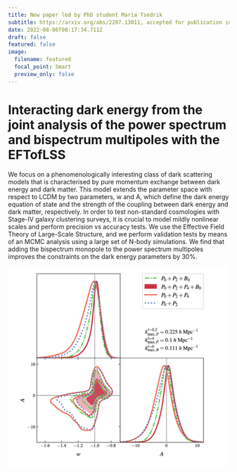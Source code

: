 ```yaml
---
title: New paper led by PhD student Maria Tsedrik
subtitle: https://arxiv.org/abs/2207.13011, accepted for publication in MNRAS
date: 2022-08-06T08:17:34.711Z
draft: false
featured: false
image:
  filename: featured
  focal_point: Smart
  preview_only: false
---
```

# Interacting dark energy from the joint analysis of the power spectrum and bispectrum multipoles with the EFTofLSS

We focus on a phenomenologically interesting class of dark scattering models that is characterised by pure momentum exchange between dark energy and dark matter. This model extends the parameter space with respect to LCDM by two parameters, w and A, which define the dark energy equation of state and the strength of the coupling between dark energy and dark matter, respectively. In order to test non-standard cosmologies with Stage-IV galaxy clustering surveys, it is crucial to model mildly nonlinear scales and perform precision vs accuracy tests. We use the Effective Field Theory of Large-Scale Structure, and we perform validation tests by means of an MCMC analysis using a large set of N-body simulations. We find that adding the bispectrum monopole to the power spectrum multipoles improves the constraints on the dark energy parameters by 30%.

![](screenshot-2022-08-06-at-09.20.34.png)